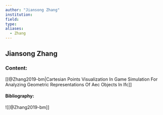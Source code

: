 ```yaml
---
author: "Jiansong Zhang"
institution:
field:
type:
aliases:
  - Zhang
---
```


## Jiansong Zhang

### Content:
[[@Zhang2019-bm|Cartesian Points Visualization In Game Simulation For Analyzing Geometric Representations Of Aec Objects In Ifc]]

#### Bibliography:

![[@Zhang2019-bm]]